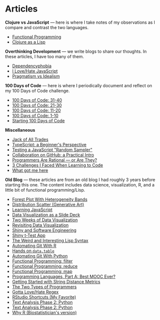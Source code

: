 # Articles

**Clojure vs JavaScript** &mdash; here is where I take notes of my observations as I compare and contrast the two languages.

- [Functional Programming](/posts/functional-programming.html)
- [Clojure as a Lisp](/posts/clojure-as-a-lisp.html)

**Overthinking Development** &mdash; we write blogs to share our thoughts. In these articles, I have too many of them.

- [Dependencyphobia](/posts/dependencyphobia.html)
- [I Love/Hate JavaScript](/posts/i-love-hate-js.html)
- [Pragmatism vs Idealism](/posts/pragmatism-vs-idealism.html)

**100 Days of Code** &mdash; here is where I periodically document and reflect on my 100 Days of Code challenge.

- [100 Days of Code: 31-40](/posts/100-days-of-code-31-40.html)
- [100 Days of Code: 21-30](/posts/100-days-of-code-21-30.html)
- [100 Days of Code: 11-20](/posts/100-days-of-code-11-20.html)
- [100 Days of Code: 1-10](/posts/100-days-of-code-1-10.html)
- [Starting 100 Days of Code](/posts/starting-100-days-of-code.html)

**Miscellaneous**

- [Jack of All Trades](/posts/jack-of-all-trades.html)
- [TypeScript: a Beginner's Perspective](/posts/typescript-a-beginners-perspective.html)
- [Testing a JavaScript "Random Sampler"](/posts/testing-a-javascript-random-sampler.html)
- [Collaboration on GitHub: a Practical Intro](/posts/collaboration-on-github.html)
- [Programmers Are Rational — or Are They?](/posts/programmers-are-rational.html)
- [3 Challenges I Faced When Learning to Code](/posts/3-challenges-i-faced-when-learning-to-code.html)
- [What got me here](/posts/what-got-me-here.html)

**Old Blog** &mdash; these articles are from an old blog I had roughly 3 years before starting this one. The content includes data science, visualization, R, and a little bit of functional programming/Lisp.

- [Forest Plot With Heterogeneity Bands](/posts/forest-plot-with-heterogeneity-bands.html)
- [Distribution Scatter (Generative Art)](/posts/distribution-scatter-generative-art.html)
- [Learning JavaScript](/posts/learning-javascript.html)
- [Data Visualization as a Slide Deck](/posts/data-visualization-as-a-slide-deck.html)
- [Two Weeks of Data Visualization](/posts/two-weeks-of-data-visualization.html)
- [Revisiting Data Visualization](/posts/revisiting-data-visualization.html)
- [Shiny and Software Engineering](/posts/shiny-and-software-engineering.html)
- [Shiny t-Test App](/posts/shiny-t-test.html)
- [The Weird and Interesting Lisp Syntax](/posts/lisp-syntax.html)
- [Automating Git With R](/posts/automating-git-with-r.html)
- [Hands on `data.table`](/posts/hands-on-data-table.html)
- [Automating Git With Python](/posts/automating-git-with-python.html)
- [Functional Programming: filter](/posts/funprog-filter.html)
- [Functional Programming: reduce](/posts/funprog-reduce.html)
- [Functional Programming: map](/posts/funprog-map.html)
- [Programming Languages, Part A: Best MOOC Ever?](/posts/programming-languages-part-a.html)
- [Getting Started with String Distance Metrics](/posts/string-distance.html)
- [The Two Types of Programmers](/posts/the-two-types-of-programmers.html)
- [Gotta Love/Hate Regex](/posts/regex.html)
- [RStudio Shortcuts (My Favorite)](/posts/rstudio-shortcuts-my-favorite.html)
- [Text Analysis Phase 2: Python](/posts/text-analysis-phase-2-python.html)
- [Text Analysis Phase 2: Python](/posts/first-steps-with-text-analysis.html)
- [Why R (Biostatistician's version)](/posts/why-r.html)

